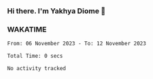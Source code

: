 ### Hi there. I'm Yakhya Diome 👋

### WAKATIME
<!--START_SECTION:waka-->

```txt
From: 06 November 2023 - To: 12 November 2023

Total Time: 0 secs

No activity tracked
```

<!--END_SECTION:waka-->
